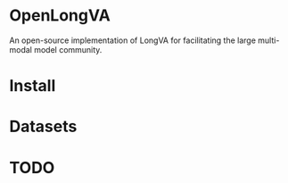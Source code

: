 # OpenLongVA
An open-source implementation of LongVA for facilitating the large multi-modal model community.

# Install


# Datasets



# TODO
